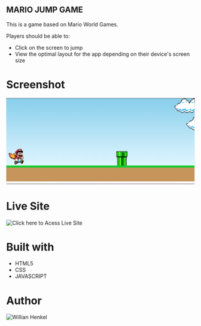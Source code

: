 ## MARIO JUMP GAME

This is a game based on Mario World Games. 

Players should be able to:

- Click on the screen to jump
- View the optimal layout for the app depending on their device's screen size

# Screenshot

![screenshot](./images/screenshot.png)

# Live Site

![Click here to Acess Live Site](https://mario-jump-game-c8n9dhds8-henkeldio.vercel.app/)

# Built with

- HTML5
- CSS
- JAVASCRIPT

# Author

![Willian Henkel](https://www.linkedin.com/in/willian-henkel-b652b3205/)